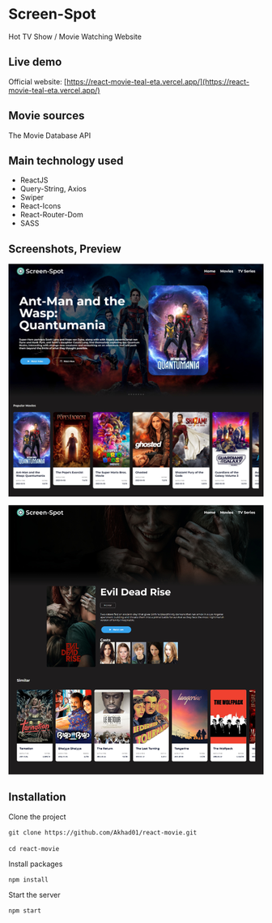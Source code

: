 # Screen-Spot

Hot TV Show / Movie Watching Website

## Live demo

Official website: [https://react-movie-teal-eta.vercel.app/](https://react-movie-teal-eta.vercel.app/)

## Movie sources

The Movie Database API

## Main technology used

- ReactJS
- Query-String, Axios
- Swiper
- React-Icons
- React-Router-Dom
- SASS

## Screenshots, Preview

![Screenshot 1](/images/Screenshot-1.jpg)

![Screenshot 2](/images/Screenshot-2.jpg)

## Installation

Clone the project

```
git clone https://github.com/Akhad01/react-movie.git

cd react-movie
```

Install packages

```
npm install
```

Start the server

```
npm start
```
